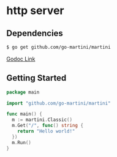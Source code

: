 # http server

## Dependencies

```bash
$ go get github.com/go-martini/martini
```
[Godoc Link](http://godoc.org/github.com/go-martini/martini)

## Getting Started

```go
package main

import "github.com/go-martini/martini"

func main() {
  m := martini.Classic()
  m.Get("/", func() string {
    return "Hello world!"
  })
  m.Run()
}
```